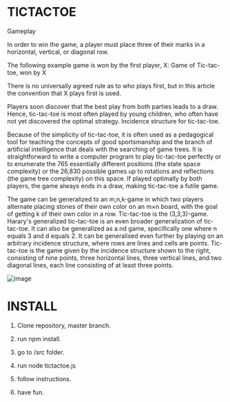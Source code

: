 # TICTACTOE

Gameplay

In order to win the game, a player must place three of their marks in a horizontal, vertical, or diagonal row.

The following example game is won by the first player, X:
Game of Tic-tac-toe, won by X

There is no universally agreed rule as to who plays first, but in this article the convention that X plays first is used.

Players soon discover that the best play from both parties leads to a draw. Hence, tic-tac-toe is most often played by young children, who often have not yet discovered the optimal strategy.
Incidence structure for tic-tac-toe.

Because of the simplicity of tic-tac-toe, it is often used as a pedagogical tool for teaching the concepts of good sportsmanship and the branch of artificial intelligence that deals with the searching of game trees. It is straightforward to write a computer program to play tic-tac-toe perfectly or to enumerate the 765 essentially different positions (the state space complexity) or the 26,830 possible games up to rotations and reflections (the game tree complexity) on this space. If played optimally by both players, the game always ends in a draw, making tic-tac-toe a futile game.

The game can be generalized to an m,n,k-game in which two players alternate placing stones of their own color on an m×n board, with the goal of getting k of their own color in a row. Tic-tac-toe is the (3,3,3)-game. Harary's generalized tic-tac-toe is an even broader generalization of tic-tac-toe. It can also be generalized as a nd game, specifically one where n equals 3 and d equals 2. It can be generalised even further by playing on an arbitrary incidence structure, where rows are lines and cells are points. Tic-tac-toe is the game given by the incidence structure shown to the right, consisting of nine points, three horizontal lines, three vertical lines, and two diagonal lines, each line consisting of at least three points. 

![image](https://user-images.githubusercontent.com/25964949/125367967-dbcc2a00-e33e-11eb-94f9-42794d7b4e4e.png)

# INSTALL
  1. Clone repository, master branch.
  
  2. run npm install.
  
  3. go to /src folder.
  
  4. run node tictactoe.js
  
  5. follow instructions.
 
  6. have fun.
